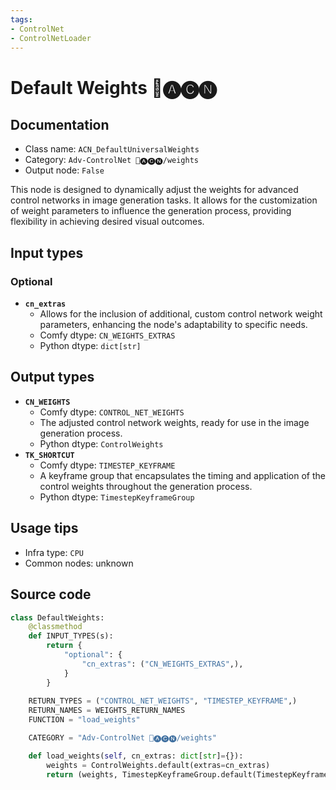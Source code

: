 ```yaml
---
tags:
- ControlNet
- ControlNetLoader
---
```


# Default Weights 🛂🅐🅒🅝
## Documentation
- Class name: `ACN_DefaultUniversalWeights`
- Category: `Adv-ControlNet 🛂🅐🅒🅝/weights`
- Output node: `False`

This node is designed to dynamically adjust the weights for advanced control networks in image generation tasks. It allows for the customization of weight parameters to influence the generation process, providing flexibility in achieving desired visual outcomes.
## Input types
### Optional
- **`cn_extras`**
    - Allows for the inclusion of additional, custom control network weight parameters, enhancing the node's adaptability to specific needs.
    - Comfy dtype: `CN_WEIGHTS_EXTRAS`
    - Python dtype: `dict[str]`
## Output types
- **`CN_WEIGHTS`**
    - Comfy dtype: `CONTROL_NET_WEIGHTS`
    - The adjusted control network weights, ready for use in the image generation process.
    - Python dtype: `ControlWeights`
- **`TK_SHORTCUT`**
    - Comfy dtype: `TIMESTEP_KEYFRAME`
    - A keyframe group that encapsulates the timing and application of the control weights throughout the generation process.
    - Python dtype: `TimestepKeyframeGroup`
## Usage tips
- Infra type: `CPU`
- Common nodes: unknown


## Source code
```python
class DefaultWeights:
    @classmethod
    def INPUT_TYPES(s):
        return {
            "optional": {
                "cn_extras": ("CN_WEIGHTS_EXTRAS",),
            }
        }
    
    RETURN_TYPES = ("CONTROL_NET_WEIGHTS", "TIMESTEP_KEYFRAME",)
    RETURN_NAMES = WEIGHTS_RETURN_NAMES
    FUNCTION = "load_weights"

    CATEGORY = "Adv-ControlNet 🛂🅐🅒🅝/weights"

    def load_weights(self, cn_extras: dict[str]={}):
        weights = ControlWeights.default(extras=cn_extras)
        return (weights, TimestepKeyframeGroup.default(TimestepKeyframe(control_weights=weights))) 

```
